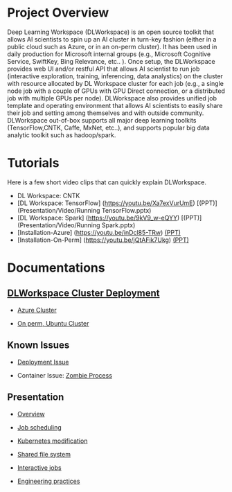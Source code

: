 # [](#header-1)Project Overview

Deep Learning Workspace (DLWorkspace) is an open source toolkit that allows AI scientists to spin up an AI cluster in turn-key fashion (either in a public cloud such as Azure, or in an on-perm cluster). It has been used in daily production for Microsoft internal groups (e.g., Microsoft Cognitive Service, SwiftKey, Bing Relevance, etc.. ).
Once setup, the DLWorkspace provides web UI and/or restful API that allows AI scientist to run job (interactive exploration, training, inferencing, data analystics)
on the cluster with resource allocated by DL Workspace cluster for each job (e.g., a single node job with a couple of GPUs with GPU Direct connection, or a distributed job with multiple GPUs per node). DLWorkspace also provides
unified job template and operating environment that allows AI scientists to easily share their job and setting among themselves and with outside community. DLWorkspace out-of-box supports all major deep learning toolkits (TensorFlow,CNTK, Caffe, MxNet, etc..), and supports popular big data analytic toolkit such as hadoop/spark. 

# [](#header-2)Tutorials

Here is a few short video clips that can quickly explain DLWorkspace.

* DL Workspace: CNTK
* [DL Workspace: TensorFlow] (https://youtu.be/Xa7exVurUmE) [(PPT)](Presentation/Video/Running TensorFlow.pptx)
* [DL Workspace: Spark] (https://youtu.be/9kV9_w-eQYY) [(PPT)](Presentation/Video/Running Spark.pptx)
* [Installation-Azure] (https://youtu.be/inDcl85-TRw) [(PPT)](Presentation/Video/Installation-Azure.pptx)
* [Installation-On-Perm] (https://youtu.be/jQtAFik7Ukg) [(PPT)](Presentation/Video/Installation-On-Perm.pptx)

# [](#header-3)Documentations

## [DLWorkspace Cluster Deployment](deployment/Readme.md)

* [Azure Cluster](deployment/Azure.md)

* [On perm, Ubuntu Cluster](deployment/Ubuntu.md)

## Known Issues

* [Deployment Issue](deployment/Deployment_Issue.md)

* Container Issue: [Zombie Process](KnownIssues/zombie_process.md)

## Presentation

* [Overview](Presentation/1707/DL_Workspace_Overall.pptx)

* [Job scheduling](Presentation/1707/job_scheduling_runtime.pptx)

* [Kubernetes modification](Presentation/1707/Kubernetes_Modifications.pptx)

* [Shared file system](Presentation/1707/DL_Workspace_Cluster_Deployment_GlusterFS.pptx)

* [Interactive jobs](Presentation/1707/interactive_job.pptx)

* [Engineering practices](Presentation/1707/DL_Workspace_Engineering_Practices.pptx)









